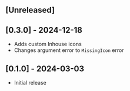 ## [Unreleased]

## [0.3.0] - 2024-12-18

- Adds custom Inhouse icons
- Changes argument error to `MissingIcon` error

## [0.1.0] - 2024-03-03

- Initial release
